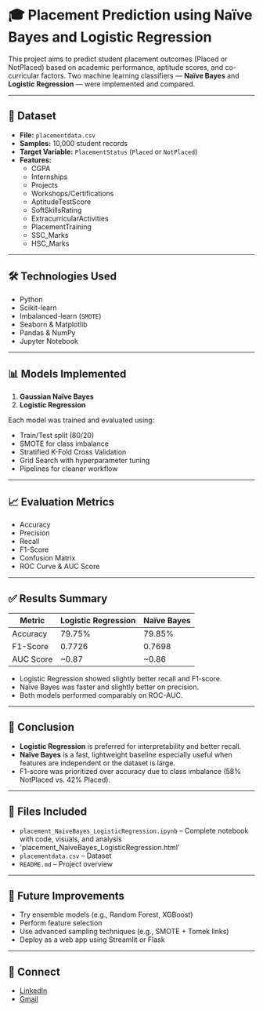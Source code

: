 # 🎓 Placement Prediction using Naïve Bayes and Logistic Regression

This project aims to predict student placement outcomes (Placed or NotPlaced) based on academic performance, aptitude scores, and co-curricular factors. Two machine learning classifiers — **Naïve Bayes** and **Logistic Regression** — were implemented and compared.

---

## 📁 Dataset

- **File:** `placementdata.csv`
- **Samples:** 10,000 student records
- **Target Variable:** `PlacementStatus` (`Placed` or `NotPlaced`)
- **Features:**
  - CGPA
  - Internships
  - Projects
  - Workshops/Certifications
  - AptitudeTestScore
  - SoftSkillsRating
  - ExtracurricularActivities
  - PlacementTraining
  - SSC_Marks
  - HSC_Marks

---

## 🛠️ Technologies Used

- Python
- Scikit-learn
- Imbalanced-learn (`SMOTE`)
- Seaborn & Matplotlib
- Pandas & NumPy
- Jupyter Notebook

---

## 📊 Models Implemented

1. **Gaussian Naïve Bayes**
2. **Logistic Regression**

Each model was trained and evaluated using:
- Train/Test split (80/20)
- SMOTE for class imbalance
- Stratified K-Fold Cross Validation
- Grid Search with hyperparameter tuning
- Pipelines for cleaner workflow

---

## 📈 Evaluation Metrics

- Accuracy
- Precision
- Recall
- F1-Score
- Confusion Matrix
- ROC Curve & AUC Score

---

## ✅ Results Summary

| Metric     | Logistic Regression | Naïve Bayes |
|------------|---------------------|-------------|
| Accuracy   | 79.75%              | 79.85%      |
| F1-Score   | 0.7726              | 0.7698      |
| AUC Score  | ~0.87               | ~0.86       |

- Logistic Regression showed slightly better recall and F1-score.
- Naïve Bayes was faster and slightly better on precision.
- Both models performed comparably on ROC-AUC.

---

## 📌 Conclusion

- **Logistic Regression** is preferred for interpretability and better recall.
- **Naïve Bayes** is a fast, lightweight baseline especially useful when features are independent or the dataset is large.
- F1-score was prioritized over accuracy due to class imbalance (58% NotPlaced vs. 42% Placed).

---

## 📂 Files Included

- `placement_NaiveBayes_LogisticRegression.ipynb` – Complete notebook with code, visuals, and analysis
- 'placement_NaiveBayes_LogisticRegression.html'
- `placementdata.csv` – Dataset
- `README.md` – Project overview

---

## 🧠 Future Improvements

- Try ensemble models (e.g., Random Forest, XGBoost)
- Perform feature selection
- Use advanced sampling techniques (e.g., SMOTE + Tomek links)
- Deploy as a web app using Streamlit or Flask

---

## 🤝 Connect

- [LinkedIn](https://www.linkedin.com/in/varsha-shekhar)
- [Gmail](varshaiyer96@gmail.com)
